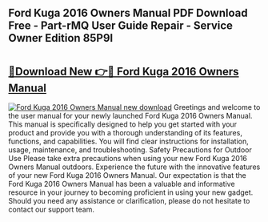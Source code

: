 ## Ford Kuga 2016 Owners Manual PDF Download Free - Part-rMQ User Guide Repair - Service Owner Edition 85P9I

# <h2><a href="http://bc99572.oget.top/?id=Ford+Kuga+2016+Owners+Manual">🔗Download New 👉🔴 Ford Kuga 2016 Owners Manual</a></h2>

[![Ford Kuga 2016 Owners Manual new download](https://i.imgur.com/5g1atiW.png)](http://bc99572.oget.top/?id=Ford+Kuga+2016+Owners+Manual)
Greetings and welcome to the user manual for your newly launched Ford Kuga 2016 Owners Manual. This manual is specifically designed to help you get started with your product and provide you with a thorough understanding of its features, functions, and capabilities. You will find clear instructions for installation, usage, maintenance, and troubleshooting. Safety Precautions for Outdoor Use Please take extra precautions when using your new Ford Kuga 2016 Owners Manual outdoors. Experience the future with the innovative features of your new Ford Kuga 2016 Owners Manual. Our expectation is that the Ford Kuga 2016 Owners Manual has been a valuable and informative resource in your journey to becoming proficient in using your new gadget. Should you need any assistance or clarification, please do not hesitate to contact our support team.
